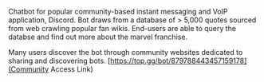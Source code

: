 Chatbot for popular community-based instant messaging and VoIP application, Discord.
Bot draws from a database of > 5,000 quotes sourced from web crawling popular fan wikis. End-users are able to query the databse and find out more about the marvel franchise. 

Many users discover the bot through community websites dedicated to sharing and discovering bots.
[https://top.gg/bot/879788443457159178](Community Access Link)
